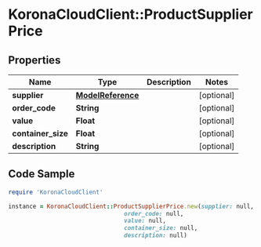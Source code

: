 # KoronaCloudClient::ProductSupplierPrice

## Properties

Name | Type | Description | Notes
------------ | ------------- | ------------- | -------------
**supplier** | [**ModelReference**](ModelReference.md) |  | [optional] 
**order_code** | **String** |  | [optional] 
**value** | **Float** |  | [optional] 
**container_size** | **Float** |  | [optional] 
**description** | **String** |  | [optional] 

## Code Sample

```ruby
require 'KoronaCloudClient'

instance = KoronaCloudClient::ProductSupplierPrice.new(supplier: null,
                                 order_code: null,
                                 value: null,
                                 container_size: null,
                                 description: null)
```


